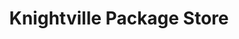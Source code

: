 ---
title: "Knightville Package Store"
url: /huntington/knightville-package-store/
shop: Spirituosen
---
